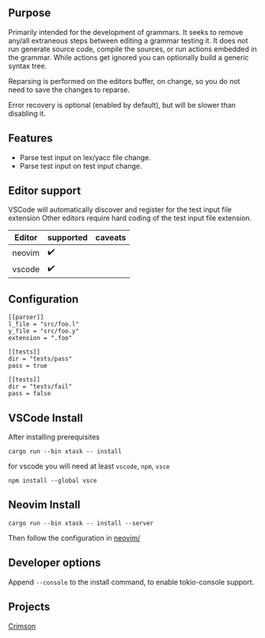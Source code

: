 ## Purpose

Primarily intended for the development of grammars.
It seeks to remove any/all extraneous steps between editing a grammar testing it.
It does not run generate source code, compile the sources, or run actions embedded in the grammar.
While actions get ignored you can optionally build a generic syntax tree.

Reparsing is performed on the editors buffer, on change, so you do not need to save the changes to reparse.


Error recovery is optional (enabled by default), but will be slower than disabling it.

## Features

* Parse test input on lex/yacc file change.
* Parse test input on test input change.

## Editor support

VSCode will automatically discover and register for the test input file extension
Other editors require hard coding of the test input file extension.


| Editor  | supported | caveats |
| ------- | ----------|------------------------------------------------------------- |
| neovim  | :heavy_check_mark: | |
| vscode  | :heavy_check_mark: | |

## Configuration
```
[[parser]]
l_file = "src/foo.l"
y_file = "src/foo.y"
extension = ".foo"

[[tests]]
dir = "tests/pass"
pass = true

[[tests]]
dir = "tests/fail"
pass = false
```

## VSCode Install

After installing prerequisites

```
cargo run --bin xtask -- install
```
for vscode you will need at least `vscode`, `npm`, `vsce`

```
npm install --global vsce
```

## Neovim Install

```
cargo run --bin xtask -- install --server
````
Then follow the configuration in [neovim/](neovim/README.md) 

## Developer options
Append `--console` to the install command, to enable tokio-console support. 

## Projects
[Crimson](https://github.com/ratmice/crimson)
